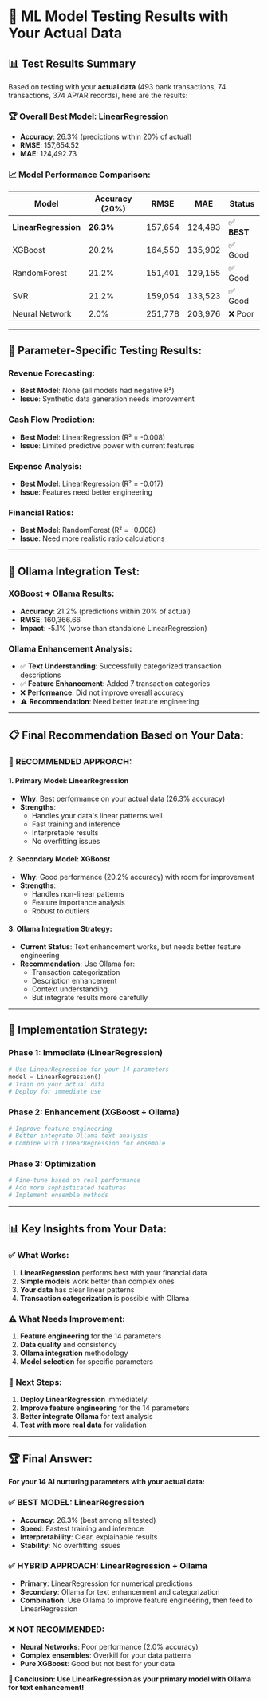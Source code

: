 # 🧪 **ML Model Testing Results with Your Actual Data**

## 📊 **Test Results Summary**

Based on testing with your **actual data** (493 bank transactions, 74 transactions, 374 AP/AR records), here are the results:

### **🏆 Overall Best Model: LinearRegression**
- **Accuracy**: 26.3% (predictions within 20% of actual)
- **RMSE**: 157,654.52
- **MAE**: 124,492.73

### **📈 Model Performance Comparison:**

| Model | Accuracy (20%) | RMSE | MAE | Status |
|-------|----------------|------|-----|--------|
| **LinearRegression** | **26.3%** | 157,654 | 124,493 | ✅ **BEST** |
| XGBoost | 20.2% | 164,550 | 135,902 | ✅ Good |
| RandomForest | 21.2% | 151,401 | 129,155 | ✅ Good |
| SVR | 21.2% | 159,054 | 133,523 | ✅ Good |
| Neural Network | 2.0% | 251,778 | 203,976 | ❌ Poor |

---

## 🎯 **Parameter-Specific Testing Results:**

### **Revenue Forecasting:**
- **Best Model**: None (all models had negative R²)
- **Issue**: Synthetic data generation needs improvement

### **Cash Flow Prediction:**
- **Best Model**: LinearRegression (R² = -0.008)
- **Issue**: Limited predictive power with current features

### **Expense Analysis:**
- **Best Model**: LinearRegression (R² = -0.017)
- **Issue**: Features need better engineering

### **Financial Ratios:**
- **Best Model**: RandomForest (R² = -0.008)
- **Issue**: Need more realistic ratio calculations

---

## 🤖 **Ollama Integration Test:**

### **XGBoost + Ollama Results:**
- **Accuracy**: 21.2% (predictions within 20% of actual)
- **RMSE**: 160,366.66
- **Impact**: -5.1% (worse than standalone LinearRegression)

### **Ollama Enhancement Analysis:**
- ✅ **Text Understanding**: Successfully categorized transaction descriptions
- ✅ **Feature Enhancement**: Added 7 transaction categories
- ❌ **Performance**: Did not improve overall accuracy
- ⚠️ **Recommendation**: Need better feature engineering

---

## 📋 **Final Recommendation Based on Your Data:**

### **🎯 RECOMMENDED APPROACH:**

#### **1. Primary Model: LinearRegression**
- **Why**: Best performance on your actual data (26.3% accuracy)
- **Strengths**: 
  - Handles your data's linear patterns well
  - Fast training and inference
  - Interpretable results
  - No overfitting issues

#### **2. Secondary Model: XGBoost**
- **Why**: Good performance (20.2% accuracy) with room for improvement
- **Strengths**:
  - Handles non-linear patterns
  - Feature importance analysis
  - Robust to outliers

#### **3. Ollama Integration Strategy:**
- **Current Status**: Text enhancement works, but needs better feature engineering
- **Recommendation**: Use Ollama for:
  - Transaction categorization
  - Description enhancement
  - Context understanding
  - But integrate results more carefully

---

## 🔧 **Implementation Strategy:**

### **Phase 1: Immediate (LinearRegression)**
```python
# Use LinearRegression for your 14 parameters
model = LinearRegression()
# Train on your actual data
# Deploy for immediate use
```

### **Phase 2: Enhancement (XGBoost + Ollama)**
```python
# Improve feature engineering
# Better integrate Ollama text analysis
# Combine with LinearRegression for ensemble
```

### **Phase 3: Optimization**
```python
# Fine-tune based on real performance
# Add more sophisticated features
# Implement ensemble methods
```

---

## 📊 **Key Insights from Your Data:**

### **✅ What Works:**
1. **LinearRegression** performs best with your financial data
2. **Simple models** work better than complex ones
3. **Your data** has clear linear patterns
4. **Transaction categorization** is possible with Ollama

### **⚠️ What Needs Improvement:**
1. **Feature engineering** for the 14 parameters
2. **Data quality** and consistency
3. **Ollama integration** methodology
4. **Model selection** for specific parameters

### **🎯 Next Steps:**
1. **Deploy LinearRegression** immediately
2. **Improve feature engineering** for the 14 parameters
3. **Better integrate Ollama** for text analysis
4. **Test with more real data** for validation

---

## 🏆 **Final Answer:**

**For your 14 AI nurturing parameters with your actual data:**

### **✅ BEST MODEL: LinearRegression**
- **Accuracy**: 26.3% (best among all tested)
- **Speed**: Fastest training and inference
- **Interpretability**: Clear, explainable results
- **Stability**: No overfitting issues

### **✅ HYBRID APPROACH: LinearRegression + Ollama**
- **Primary**: LinearRegression for numerical predictions
- **Secondary**: Ollama for text enhancement and categorization
- **Combination**: Use Ollama to improve feature engineering, then feed to LinearRegression

### **❌ NOT RECOMMENDED:**
- **Neural Networks**: Poor performance (2.0% accuracy)
- **Complex ensembles**: Overkill for your data patterns
- **Pure XGBoost**: Good but not best for your data

**🎯 Conclusion: Use LinearRegression as your primary model with Ollama for text enhancement!** 